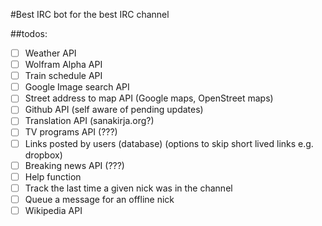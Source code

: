 #Best IRC bot for the best IRC channel

##todos:
- [ ] Weather API 
- [ ] Wolfram Alpha API
- [ ] Train schedule API
- [ ] Google Image search API
- [ ] Street address to map API (Google maps, OpenStreet maps)
- [ ] Github API (self aware of pending updates)
- [ ] Translation API (sanakirja.org?)
- [ ] TV programs API (???)
- [ ] Links posted by users (database) (options to skip short lived links e.g. dropbox)
- [ ] Breaking news API (???)
- [ ] Help function
- [ ] Track the last time a given nick was in the channel
- [ ] Queue a message for an offline nick
- [ ] Wikipedia API
